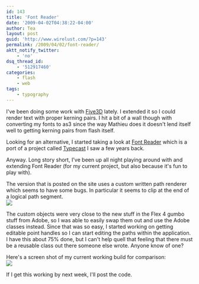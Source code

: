 ```yaml
---
id: 143
title: 'Font Reader'
date: '2009-04-02T04:38:22-04:00'
author: Tea
layout: post
guid: 'http://www.wirelust.com/?p=143'
permalink: /2009/04/02/font-reader/
aktt_notify_twitter:
    - 'no'
dsq_thread_id:
    - '512917460'
categories:
    - flash
    - web
tags:
    - typography
---
```


I've been doing some work with [Five3D](http://five3d.mathieu-badimon.com/) lately. I extended it so I could render text with proper kerning pairs. I hit a bit of a wall though with converting my fonts to as3 since the way Mathieu does it doesn't lend itself well to getting kerning pairs from flash itself.

Looking for an alternative, I started taking a look at [Font Reader](http://www.sephiroth.it/weblog/archives/2007/07/fontreader_convert_truetype_fonts_in.php) which is a port of a project called [Typecast](https://typecast.dev.java.net/) I saw a few years back.

Anyway. Long story short, I've been up all night playing around with and extending Font Reader (for my current project, but also because it's fun to play with).

The version that is posted on the site uses a custom written path renderer which seems to have some bugs. In particular it seems to clip at the end of a logical path segment.  
![](http://www.wirelust.com/img/entries/FontRenderer1.png)

The custom objects were very close to the new stuff in the Flex 4 gumbo stuff from Adobe, so I was able to easily swap them out and use the Adobe classes instead. Since that was so easy, I started working on getting editable point handles so I can start editing the paths within the application. I have this about 75% done, but I can't help quell that feeling that there must be a reusable class out there someone else wrote. Anyone know of one?

Here's a screen shot of my current working build for comparison:  
![](http://www.wirelust.com/img/entries/FontRenderer2.png)

If I get this working by next week, I'll post the code.